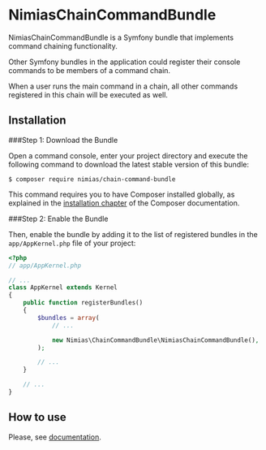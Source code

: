 # NimiasChainCommandBundle

NimiasChainCommandBundle is a Symfony bundle that implements command chaining functionality.

Other Symfony bundles in the application could register their console commands to be members of a command chain.

When a user runs the main command in a chain, all other commands registered in this chain will be executed as well.

Installation
---------------------------

###Step 1: Download the Bundle

Open a command console, enter your project directory and execute the
following command to download the latest stable version of this bundle:

```console
$ composer require nimias/chain-command-bundle
```

This command requires you to have Composer installed globally, as explained
in the [installation chapter](https://getcomposer.org/doc/00-intro.md)
of the Composer documentation.

###Step 2: Enable the Bundle

Then, enable the bundle by adding it to the list of registered bundles
in the `app/AppKernel.php` file of your project:

```php
<?php
// app/AppKernel.php

// ...
class AppKernel extends Kernel
{
    public function registerBundles()
    {
        $bundles = array(
            // ...

            new Nimias\ChainCommandBundle\NimiasChainCommandBundle(),
        );

        // ...
    }

    // ...
}
```

How to use
-------------------------

Please, see [documentation](Resources/doc/index.rst).
